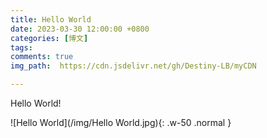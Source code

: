 ```yaml
---
title: Hello World
date: 2023-03-30 12:00:00 +0800
categories: [博文]
tags: 
comments: true
img_path:  https://cdn.jsdelivr.net/gh/Destiny-LB/myCDN

---
```


Hello World!

![Hello World](/img/Hello World.jpg){: .w-50 .normal }

<!-- {% include embed/bilibili.html id='BV1ds411m7Ns' %} -->

